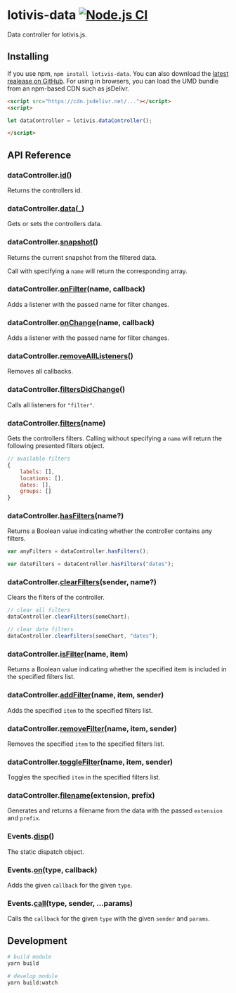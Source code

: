 # lotivis-data [![Node.js CI](https://github.com/lukasdanckwerth/lotivis-data/actions/workflows/node.js.yml/badge.svg?branch=main)](https://github.com/lukasdanckwerth/lotivis-data/actions/workflows/node.js.yml)

Data controller for lotivis.js.

## Installing

If you use npm, `npm install lotivis-data`. You can also download the [latest realease on GitHub](https://github.com/lukasdanckwerth/lotivis-data/releases/latest). For using in browsers, you can load the UMD bundle from an npm-based CDN such as jsDelivr.

```html
<script src="https://cdn.jsdelivr.net/..."></script>
<script>

let dataController = lotivis.dataController();

</script>

```

## API Reference

### dataController.**[id](./src/controller.js)**()

Returns the controllers id.

### dataController.**[data](./src/controller.js)**(_)

Gets or sets the controllers data.

### dataController.**[snapshot](./src/controller.js)**()

Returns the current snapshot from the filtered data.

Call with specifying a `name` will return the corresponding array.

### dataController.**[onFilter](./src/controller.js)**(name, callback)

Adds a listener with the passed name for filter changes.

### dataController.**[onChange](./src/controller.js)**(name, callback)

Adds a listener with the passed name for filter changes.

### dataController.**[removeAllListeners](./src/controller.js)**()

Removes all callbacks.

### dataController.**[filtersDidChange](./src/controller.js)**()

Calls all listeners for `"filter"`.

### dataController.**[filters](./src/controller.js)**(name)

Gets the controllers filters. Calling without specifying a `name` will return the following presented filters object.
```js
// available filters
{
    labels: [],
    locations: [],
    dates: [],
    groups: []
}
```

### dataController.**[hasFilters](./src/controller.js)**(name?)

Returns a Boolean value indicating whether the controller contains any filters.

```js
var anyFilters = dataController.hasFilters();

var dateFilters = dataController.hasFilters("dates");
```

### dataController.**[clearFilters](./src/controller.js)**(sender, name?)

Clears the filters of the controller.

```js
// clear all filters
dataController.clearFilters(someChart);

// clear date filters
dataController.clearFilters(someChart, "dates");
```

### dataController.**[isFilter](./src/controller.js)**(name, item)

Returns a Boolean value indicating whether the specified item is included in the specified filters list.

### dataController.**[addFilter](./src/controller.js)**(name, item, sender)

Adds the specified `item` to the specified filters list. 

### dataController.**[removeFilter](./src/controller.js)**(name, item, sender)

Removes the specified `item` to the specified filters list. 

### dataController.**[toggleFilter](./src/controller.js)**(name, item, sender)

Toggles the specified `item` in the specified filters list.

### dataController.**[filename](./src/controller.js)**(extension, prefix)

Generates and returns a filename from the data with the passed `extension` and `prefix`.

### Events.**[disp](./src/events.js)**()

The static dispatch object.

### Events.**[on](./src/events.js)**(type, callback)

 Adds the given `callback` for the given `type`. 

### Events.**[call](./src/events.js)**(type, sender, ...params)

Calls the `callback` for the given `type` with the given `sender` and `params`.

## Development

```bash
# build module
yarn build

# develop module
yarn build:watch
```